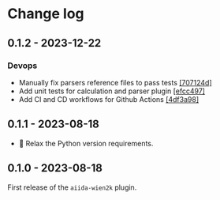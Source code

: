 # Change log

## 0.1.2 - 2023-12-22

### Devops
- Manually fix parsers reference files to pass tests [[707124d]](https://github.com//commit/707124d5c6b38d34e8a6bf22a86427b89215f415)
- Add unit tests for calculation and parser plugin [[efcc497]](https://github.com//commit/efcc497ce19a98dc8098eefad4d4eacf90821d1e)
- Add CI and CD workflows for Github Actions [[4df3a98]](https://github.com//commit/4df3a986228390c28029c9c40da31411220b49a9)

## 0.1.1 - 2023-08-18

* 🔧 Relax the Python version requirements.

## 0.1.0 - 2023-08-18

First release of the `aiida-wien2k` plugin.
